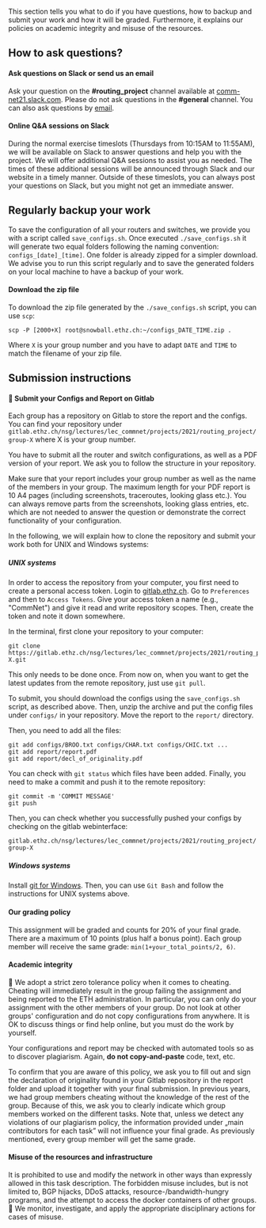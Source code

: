 
This section tells you what to do if you have questions, how to backup and submit your work and how it will be graded.
Furthermore, it explains our policies on academic integrity and misuse of the resources.

## How to ask questions?

#### Ask questions on Slack or send us an email

Ask your question on the **#routing_project** channel available at
[comm-net21.slack.com](https://comm-net21.slack.com). Please do not ask questions in the
**#general** channel. You can also ask questions by [email](mailto:comm-net@ethz.ch).

#### Online Q&A sessions on Slack

During the normal exercise timeslots (Thursdays from 10:15AM to 11:55AM), we will be available
on Slack to answer questions and help you with the project. We will offer additional Q&A 
sessions to assist you as needed. The times of these additional sessions will be announced 
through Slack and our website in a timely manner.
Outside of these timeslots, you can always post your questions on Slack, but you might not
get an immediate answer.

## Regularly backup your work

To save the configuration of all your routers and switches, we provide you with a
script called `save_configs.sh`. Once executed
`./save_configs.sh` it will generate two equal folders following the
naming convention: `configs_[date]_[time]`. One folder is already
zipped for a simpler download. We advise you to run this script regularly and to
save the generated folders on your local machine to have a backup of your work. 

#### Download the zip file

To download the zip file generated by the `./save_configs.sh` script, you can use `scp`:

```
scp -P [2000+X] root@snowball.ethz.ch:~/configs_DATE_TIME.zip .
```

Where `X` is your group number and you have to adapt `DATE` and `TIME` to match the filename of your zip file.

## Submission instructions

#### :checkered_flag: Submit your Configs and Report on Gitlab

Each group has a repository on Gitlab to store the report and the configs. You can find your repository under `gitlab.ethz.ch/nsg/lectures/lec_commnet/projects/2021/routing_project/group-X` where X is your group number.

You have to submit all the router and switch configurations, as well as a PDF version of your report. We ask you to follow the structure in your repository.

Make sure that your report includes your group number as well as the name of the members in your group. The maximum length for your PDF report is 10 A4 pages (including screenshots, traceroutes, looking glass etc.). You can always remove parts from the screenshots, looking glass entries, etc. which are not needed to answer the question or demonstrate the correct functionality of your configuration.

In the following, we will explain how to clone the repository and submit your work both for UNIX and Windows systems:

##### UNIX systems

In order to access the repository from your computer, you first need to create a personal access token. Login to [gitlab.ethz.ch](https://gitlab.ethz.ch). Go to `Preferences` and then to `Access Tokens`. Give your access token a name (e.g., "CommNet") and give it read and write repository scopes. Then, create the token and note it down somewhere. 

In the terminal, first clone your repository to your computer:
```
git clone https://gitlab.ethz.ch/nsg/lectures/lec_commnet/projects/2021/routing_project/group-X.git
```

This only needs to be done once. From now on, when you want to get the latest updates from the remote repository, just use `git pull`.

To submit, you should download the configs using the `save_configs.sh` script, as described above. Then, unzip the archive and put the config files under `configs/` in your repository. Move the report to the `report/` directory.

Then, you need to add all the files:
```
git add configs/BROO.txt configs/CHAR.txt configs/CHIC.txt ...
git add report/report.pdf
git add report/decl_of_originality.pdf
```

You can check with `git status` which files have been added.
Finally, you need to make a commit and push it to the remote repository:

```
git commit -m 'COMMIT MESSAGE'
git push
```

Then, you can check whether you successfully pushed your configs by checking on the gitlab webinterface:

`gitlab.ethz.ch/nsg/lectures/lec_commnet/projects/2021/routing_project/group-X`

##### Windows systems

Install [git for Windows](https://gitforwindows.org/). Then, you can use `Git Bash` and follow the instructions for UNIX systems above.


#### Our grading policy

This assignment will be graded and counts for 20% of your final grade. There are a maximum of 10 points (plus half a bonus point). Each group member will receive the same grade: `min(1+your_total_points/2, 6)`.


#### Academic integrity

:cop: We adopt a strict zero tolerance policy when it comes to cheating.
Cheating will immediately result in the group failing the assignment and
being reported to the ETH administration. In particular, you can only do your
assignment with the other members of your group. Do not look at other groups'
configuration and do not copy configurations from anywhere. It is OK to discuss
things or find help online, but you must do the work by yourself.

Your configurations and report may be checked with automated tools so as to discover plagiarism.
Again, **do not copy-and-paste** code, text, etc.

To confirm that you are aware of this policy, we ask you to fill out and sign the declaration of originality found in your Gitlab repository in the report folder and upload it together with your final submission.
In previous years, we had group members cheating without the knowledge of the rest of the group. Because of this, we ask you to clearly indicate which group members worked on the different tasks. Note that, unless we detect any violations of our plagiarism policy, the information provided under „main contributors for each task” will not influence your final grade. As previously mentioned, every group member will get the same grade.

#### Misuse of the resources and infrastructure 

It is prohibited to use and modify the network in other ways than expressly allowed in this task description. 
The forbidden misuse includes, but is not limited to, BGP hijacks, DDoS attacks, resource-/bandwidth-hungry programs, and
the attempt to access the docker containers of other groups. :eyes: We monitor, investigate, and apply the appropriate disciplinary actions for cases of misuse.